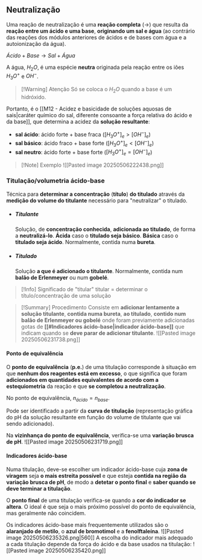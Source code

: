 ## Neutralização
Uma reação de neutralização é uma **reação completa** ($\longrightarrow$) que resulta da **reação entre um ácido e uma base**, **originando um sal e água** (ao contrário das reações dos módulos anteriores de ácidos e de bases com água e a autoionização da água).

$Ácido + Base \longrightarrow Sal + Água$

A água, $H_2O$, é uma espécie **neutra** originada pela reação entre os iões $H_3O^+$ e $OH^-$.
>[!Warning] Atenção
>Só se coloca o $H_2O$ quando a base é um hidróxido.

Portanto, é o [[M12 - Acidez e basicidade de soluções aquosas de sais|caráter químico do sal, diferente consoante a força relativa do ácido e da base]], que determina a acidez da **solução resultante**:
- **sal ácido**: ácido forte + base fraca ($[H_3O^+]_e>[OH^-]_e$)
- **sal básico**: ácido fraco + base forte ($[H_3O^+]_e<[OH^-]_e$)
- **sal neutro**: ácido forte + base forte ($[H_3O^+]_e=[OH^-]_e$)

>[!Note] Exemplo
>![[Pasted image 20250506222438.png]]

### Titulação/volumetria ácido-base
Técnica para **determinar a concentração** (**título**) **do titulado** através da **medição do volume do titulante** necessário para "neutralizar" o titulado.
- ##### Titulante
  Solução, de **concentração conhecida**, **adicionada ao titulado**, de forma a **neutralizá-lo**.
  **Ácida** caso o **titulado seja básico**. **Básica** caso o **titulado seja ácido**.
  Normalmente, contida numa **bureta**.
- ##### Titulado
  Solução **a que é adicionado o titulante**.
  Normalmente, contida num **balão de Erlenmeyer** ou num **gobelé**.

>[!Info] Significado de "titular"
>titular = determinar o título/concentração de uma solução

> [!Summary] Procedimento 
> Consiste em **adicionar lentamente a solução titulante**, **contida numa bureta**, **ao titulado**, **contido num balão de Erlenmeyer ou gobelé** onde foram previamente adicionadas gotas de **[[#Indicadores ácido-base|indicador ácido-base]]** que indicam quando se **deve parar de adicionar titulante**.
> ![[Pasted image 20250506231738.png]]

#### Ponto de equivalência
O **ponto de equivalência** (**p.e.**) de uma titulação corresponde à situação em que **nenhum dos reagentes está em excesso**, o que significa que foram **adicionados em quantidades equivalentes de acordo com a estequiometria** da reação e que **se completou a neutralização**. 

No ponto de equivalência, $n_{ácido}= n_{base}$.

Pode ser identificado a partir da **curva de titulação** (representação gráfica do pH da solução resultante em função do volume de titulante que vai sendo adicionado).

Na **vizinhança do ponto de equivalência**, verifica-se uma **variação brusca de pH**.
![[Pasted image 20250506231719.png]]

#### Indicadores ácido-base
Numa titulação, deve-se escolher um indicador ácido-base cuja **zona de viragem** seja **o mais estreita possível** e que esteja **contida na região da variação brusca de pH**, de modo a **detetar o ponto final** e **saber quando se deve terminar a titulação**.

O **ponto final** de uma titulação verifica-se quando a **cor do indicador se altera**. O ideal é que seja o mais próximo possível do ponto de equivalência, mas geralmente não coincidem.

Os indicadores ácido-base mais frequentemente utilizados são o **alaranjado de metilo**, o **azul de bromotimol** e a **fenolftaleína**.
![[Pasted image 20250506235326.png|560]]
A escolha do indicador mais adequado a cada titulação depende da força do ácido e da base usados na titulação:
![[Pasted image 20250506235420.png]]